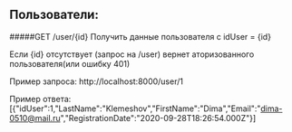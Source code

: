 ## Пользователи:
#####GET /user/{id}
Получить данные пользователя с idUser = {id}

Если {id} отсутствует (запрос на /user) вернет аторизованного пользователя(или ошибку 401)

Пример запроса: http://localhost:8000/user/1

Пример ответа: [{"idUser":1,"LastName":"Klemeshov","FirstName":"Dima","Email":"dima-0510@mail.ru","RegistrationDate":"2020-09-28T18:26:54.000Z"}]
